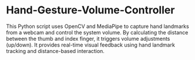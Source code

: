 # Hand-Gesture-Volume-Controller
This Python script uses OpenCV and MediaPipe to capture hand landmarks from a webcam and control the system volume. By calculating the distance between the thumb and index finger, it triggers volume adjustments (up/down). It provides real-time visual feedback using hand landmark tracking and distance-based interaction.
